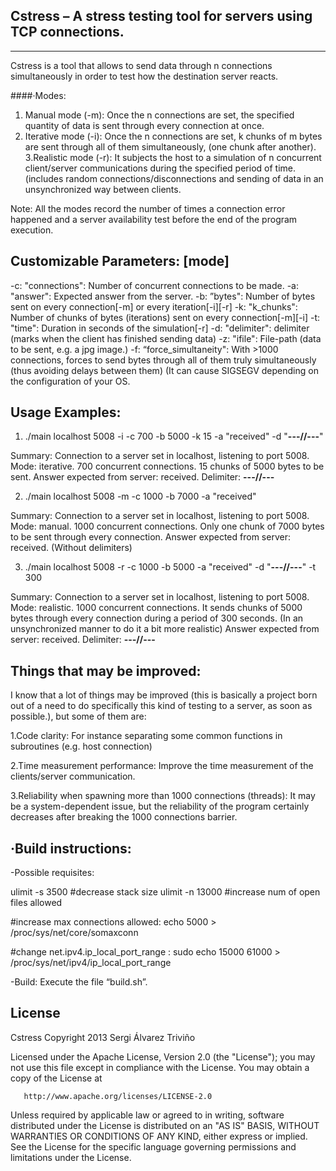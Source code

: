 Cstress – A stress testing tool for servers using TCP connections.
------------------------------------------------------------------
------------------------------------------------------------------

Cstress is a tool that allows to send data through n connections simultaneously in order to test how the destination server reacts.

####·Modes:

1. Manual mode (-m): Once the n connections are set, the specified quantity of data is sent through every connection at once.
2. Iterative mode (-i): Once the n connections are set, k chunks of m bytes are sent through all of them simultaneously, (one chunk after another).
3.Realistic mode (-r): It subjects the host to a simulation of n concurrent client/server communications during the specified period of time. (includes random connections/disconnections and sending of data in an unsynchronized way between clients.

Note: All the modes record the number of times a connection error happened and a server availability test before the end of the program execution.


Customizable Parameters: [mode]
-------------------------------

-c: "connections": Number of concurrent connections to be made.
-a: "answer": Expected answer from the server.
-b: ”bytes":  Number of bytes sent on every connection[-m] or every iteration[-i][-r]
-k: "k_chunks": Number of chunks of bytes (iterations) sent on every connection[-m][-i]
-t: "time": Duration in seconds of the simulation[-r]
-d: "delimiter": delimiter (marks when the client has finished sending data)
-z: "ifile": File-path (data to be sent, e.g. a jpg image.)
-f: “force_simultaneity": With >1000 connections, forces to send bytes through all of them truly simultaneously (thus avoiding delays between them) (It can cause SIGSEGV depending on the configuration of your OS.


Usage Examples:
---------------

1. ./main localhost 5008 -i -c 700 -b 5000 -k 15 -a "received" -d "**---//---**"

Summary: Connection to a server set in localhost, listening to port 5008. Mode: iterative. 700 concurrent connections. 15 chunks of 5000 bytes to be sent. Answer expected from server: received. Delimiter: **---//---**

2. ./main localhost 5008 -m -c 1000 -b 7000 -a "received"

Summary: Connection to a server set in localhost, listening to port 5008. Mode: manual. 1000 concurrent connections. Only one chunk of 7000 bytes to be sent through every connection. Answer expected from server: received. (Without delimiters)

3. ./main localhost 5008 -r -c 1000 -b 5000 -a "received" -d "**---//---**"
 -t 300

Summary: Connection to a server set in localhost, listening to port 5008. Mode: realistic. 1000 concurrent connections. It sends chunks of 5000 bytes through every connection during a period of 300 seconds. (In an unsynchronized manner to do it a bit more realistic) Answer expected from server: received. Delimiter: **---//---**


Things that may be improved:
----------------------------

I know that a lot of things may be improved (this is basically a project born out of a need to do specifically this kind of testing to a server, as soon as possible.), but some of them are:

1.Code clarity: For instance separating some common functions in subroutines (e.g. host connection)

2.Time measurement performance: Improve the time measurement of the clients/server communication.

3.Reliability when spawning more than 1000 connections (threads): It may be a system-dependent issue, but the reliability of the program certainly decreases after breaking the 1000 connections barrier.



·Build instructions:
--------------------

-Possible requisites:

ulimit -s 3500	            #decrease stack size
ulimit -n 13000	#increase num of open files allowed

#increase max connections allowed:
echo 5000 > /proc/sys/net/core/somaxconn

#change net.ipv4.ip_local_port_range :
sudo echo 15000 61000 > /proc/sys/net/ipv4/ip_local_port_range


-Build:
Execute the file “build.sh”.




License 
--------

   Cstress Copyright 2013 Sergi Álvarez Triviño

   Licensed under the Apache License, Version 2.0 (the "License");
   you may not use this file except in compliance with the License.
   You may obtain a copy of the License at

       http://www.apache.org/licenses/LICENSE-2.0

   Unless required by applicable law or agreed to in writing, software
   distributed under the License is distributed on an "AS IS" BASIS,
   WITHOUT WARRANTIES OR CONDITIONS OF ANY KIND, either express or implied.
   See the License for the specific language governing permissions and
   limitations under the License.




